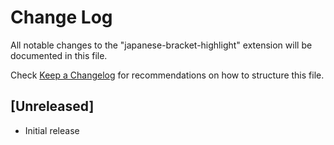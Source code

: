 # Change Log

All notable changes to the "japanese-bracket-highlight" extension will be documented in this file.

Check [Keep a Changelog](http://keepachangelog.com/) for recommendations on how to structure this file.

## [Unreleased]

- Initial release
